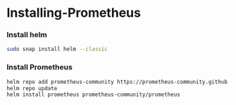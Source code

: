 # Installing-Prometheus

### Install helm
```bash
sudo snap install helm --classic
```

### Install Prometheus
```bash
helm repo add prometheus-community https://prometheus-community.github.io/helm-charts
helm repo update
helm install prometheus prometheus-community/prometheus
```

###
